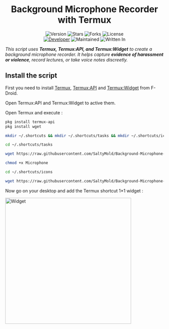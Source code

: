 <h1 align="center">Background Microphone Recorder with Termux</h1>
<p align="center">
    <img alt="Version" src="https://img.shields.io/badge/Version-1.0.0-blue?style=for-the-badge&color=blue">
    <img alt="Stars" src="https://img.shields.io/github/stars/SaltyMold/Background-Microphone-Recorder-with-Termux?style=for-the-badge&color=magenta">
    <img alt="Forks" src="https://img.shields.io/github/forks/SaltyMold/Background-Microphone-Recorder-with-Termux?color=cyan&style=for-the-badge&color=purple">
    <img alt="License" src="https://img.shields.io/github/license/SaltyMold/Background-Microphone-Recorder-with-Termux?style=for-the-badge&color=blue">
    <br>
    <a href="https://github.com/SaltyMold"><img title="Developer" src="https://img.shields.io/badge/Developer-SaltyMold-red?style=flat-square"></a>
    <img alt="Maintained" src="https://img.shields.io/badge/Maintained-No-blue?style=flat-square">
    <img alt="Written In" src="https://img.shields.io/badge/Written%20In-Bash-yellow?style=flat-square">
</p>

_This script uses **Termux, Termux:API, and Termux:Widget** to create a background microphone recorder. It helps capture **evidence of harassment or violence**, record lectures, or take voice notes discreetly._

## Install the script

First you need to install [Termux](https://f-droid.org/fr/packages/com.termux/), [Termux:API](https://f-droid.org/fr/packages/com.termux.api/) and [Termux:Widget](https://f-droid.org/fr/packages/com.termux.widget/) from F-Droid.

Open Termux:API and Termux:Widget to active them.

Open Termux and execute :

```Bash
pkg install termux-api
pkg install wget

mkdir ~/.shortcuts && mkdir ~/.shortcuts/tasks && mkdir ~/.shortcuts/icons

cd ~/.shortcuts/tasks

wget https://raw.githubusercontent.com/SaltyMold/Background-Microphone-Recorder-with-Termux/main/Microphone

chmod +x Microphone

cd ~/.shortcuts/icons

wget https://raw.githubusercontent.com/SaltyMold/Background-Microphone-Recorder-with-Termux/main/Microphone.png
```

Now go on your desktop and add the Termux shortcut 1×1 widget :

<img src="https://github.com/user-attachments/assets/c63bbd9f-7693-4b48-bf42-eec677977020" alt="Widget" width="400">
